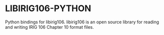 
# LIBIRIG106-PYTHON

Python bindings for libirig106. libirig106 is an open source library for
reading and writing IRIG 106 Chapter 10 format files.
